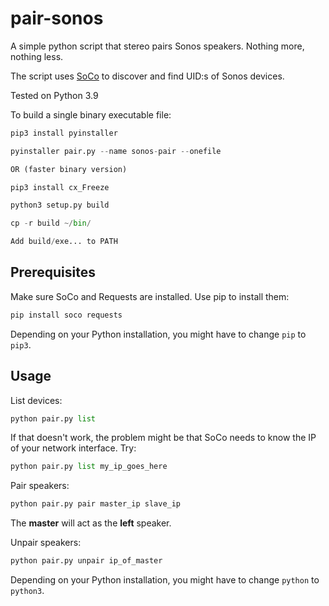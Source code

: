 # pair-sonos
A simple python script that stereo pairs Sonos speakers. Nothing more, nothing less.

The script uses [SoCo](https://github.com/SoCo/SoCo) to discover and find UID:s of Sonos devices.

Tested on Python 3.9

To build a single binary executable file:
```python
pip3 install pyinstaller

pyinstaller pair.py --name sonos-pair --onefile

OR (faster binary version)

pip3 install cx_Freeze

python3 setup.py build

cp -r build ~/bin/

Add build/exe... to PATH
```

## Prerequisites

Make sure SoCo and Requests are installed. Use pip to install them:

```python
pip install soco requests
```

Depending on your Python installation, you might have to change `pip` to `pip3`.

## Usage

List devices:
```python
python pair.py list
```

If that doesn't work, the problem might be that SoCo needs to know the IP of your network interface. Try:
```python
python pair.py list my_ip_goes_here
```

Pair speakers:
```python
python pair.py pair master_ip slave_ip
```

The **master** will act as the **left** speaker.

Unpair speakers:
```python
python pair.py unpair ip_of_master
```

Depending on your Python installation, you might have to change `python` to `python3`.
